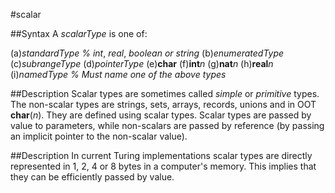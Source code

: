 
#scalar

##Syntax
A _scalarType_ is one of:

(a)_standardType_ _% int_, _real_, _boolean or string_
(b)_enumeratedType_
(c)_subrangeType_
(d)_pointerType_
(e)**char**
(f)**int**_n_
(g)**nat**_n_
(h)**real**_n_
(i)_namedType_  _% Must name one of the above types_




##Description
Scalar types are sometimes called _simple_ or _primitive_ types. The non-scalar types are strings, sets, arrays, records, unions and in OOT **char**(_n_). They are defined using scalar types. Scalar types are passed by value to parameters, while non-scalars are passed by reference (by passing an implicit pointer to the non-scalar value).



##Description
In current Turing implementations scalar types are directly represented in 1, 2, 4 or 8 bytes in a computer's memory. This implies that they can be efficiently passed by value.



